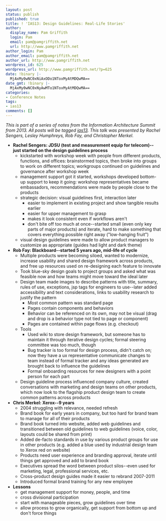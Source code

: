 ```yaml
---
layout: post
status: publish
published: true
title: ! 'IAS13: Design Guidelines: Real-Life Stories'
author:
  display_name: Pam Griffith
  login: Pam
  email: pam@pamgriffith.net
  url: http://www.pamgriffith.net
author_login: Pam
author_email: pam@pamgriffith.net
author_url: http://www.pamgriffith.net
wordpress_id: 625
wordpress_url: http://www.pamgriffith.net/?p=625
date: !binary |-
  MjAxMy0wNC0xNiAxODo1NToxMyAtMDQwMA==
date_gmt: !binary |-
  MjAxMy0wNC0xNyAwMTo1NToxMyAtMDQwMA==
categories:
- Conference Notes
tags:
- ias13
comments: []
---
```

<p><em>This is part of a series of notes from the Information Architecture Summit from 2013. All posts will be tagged <a href="http://www.pamgriffith.net/blog/tag/ias13">ias13</a>. This talk was presented by Rachel Sengers, Lesley Humphreys, Rob Fay, and Christopher Merkel.</em></p>
<div>
<div>
<ul>
<li><strong>Rachel Sengers: JDSU (test and measurement equip for telecom)--just started on the design guidelines process</strong>
<ul>
<li>kickstarted with workshop week with people from different products, functions, and offices: brainstormed topics, then broke into groups to work on different topics; workgroups continued on guidelines and governance after workshop week</li>
<li>management support got it started, workshops developed bottom-up support to keep it going: workshop representatives became embassadors, recommendations were made by people close to the products</li>
<li>strategic decision: visual guidelines first, interaction later
<ul>
<li>easier to implement in existing project and show tangible results earlier</li>
<li>easier for upper management to grasp</li>
<li>makes it look consistent even if workflows aren't</li>
<li>don't bite off too much at once--started small (even only key parts of major products) and iterate, hard to make something that covers everything possible right away ("low-hanging fruit")</li>
</ul>
</li>
<li>visual design guidelines were made to allow product managers to customize as appropriate (guides had light and dark theme)</li>
</ul>
</li>
<li><strong>Rob Fay: Blackboard--started 5 years ago, mid-life of cycle</strong>
<ul>
<li>Multiple products were becoming siloed, wanted to modernize, increase usability and shared design framework across products, and free up resources used on re-designing each feature to innovate</li>
<li>Took blue-sky design goals to project groups and asked what was feasible now and how teams might move toward the ideal later</li>
<li>Design team made images to describe patterns with title, summary, rules of use, exceptions, jsp tags for engineers to use--later added accessibility and text considerations, links to usability research to justify the pattern
<ul>
<li>Most common pattern was standard page</li>
<li>Pages contain components and behaviors</li>
<li>Behavior can be referenced on its own, may not be visual (drag and drop is a behavior type not tied to page or component)</li>
<li>Pages are contained within page flows (e.g. checkout)</li>
</ul>
</li>
<li>Tools
<ul>
<li>Used wiki to store design framework, but someone has to maintain it through iterative design cycles; formal steering committee was too much, though</li>
<li>Bug tracker is too formal for design process, didn't catch on; now they have a ux representative communicate changes to team instead of formal tracker and any ideas generated are brought back to influence the guidelines</li>
<li>Formal onboarding resources for new designers with a point person for each part</li>
</ul>
</li>
<li>Design guideline process influenced company culture, created conversations with marketing and design teams on other products, which now look to the flagship product design team to create common patterns across products</li>
</ul>
</li>
<li><strong>Chris Merkel: Xerox--9 years</strong>
<ul>
<li>2004 struggling with relevance, needed refresh</li>
<li>Brand book for early years in company, but too hard for brand team to manage for all of their products</li>
<li>Brand book turned into website, added web guidelines and transitioned between old guidelines to web guidelines (voice, color, layouts could be shared from print)</li>
<li>Added de-facto standards in use by various product groups for use in other products (e.g. added a blue used by industrial design team to Xerox red on website)</li>
<li>Products need user experience and branding approval, iterate until things get approved and add to brand book</li>
<li>Executives spread the word between product silos--even used for marketing, legal, professional services, etc.</li>
<li>Cross-product design guides made it easier to rebrand 2007-2011</li>
<li>Introduced formal brand training for any new employee</li>
</ul>
</li>
<li><strong>Lessons</strong>
<ul>
<li>get management support for money, people, and time</li>
<li>cross divisional participation</li>
<li>start with manageable pieces, grow guidelines over time</li>
<li>allow process to grow organically, get support from bottom up and don't force things</li>
</ul>
</li>
</ul>
</div>
</div>
